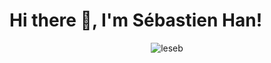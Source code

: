 # Hi there 👋, I'm Sébastien Han!

<p align="center"> 
    <img src="https://github-readme-stats.vercel.app/api?username=leseb&show_icons=true&theme=cobalt" alt="leseb"/> 
</p>
<!--
**leseb/leseb** is a ✨ _special_ ✨ repository because its `README.md` (this file) appears on your GitHub profile.

Here are some ideas to get you started:

- 🔭 I’m currently working on ...
- 🌱 I’m currently learning ...
- 👯 I’m looking to collaborate on ...
- 🤔 I’m looking for help with ...
- 💬 Ask me about ...
- 📫 How to reach me: ...
- 😄 Pronouns: ...
- ⚡ Fun fact: ...
-->
